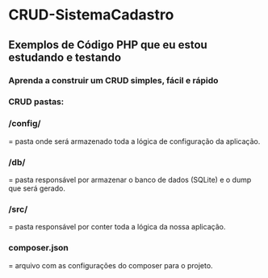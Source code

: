 # CRUD-SistemaCadastro

## Exemplos de Código PHP que eu estou estudando e testando

### Aprenda a construir um CRUD simples, fácil e rápido

### CRUD pastas:

### /config/
= pasta onde será armazenado toda a lógica de configuração da aplicação.

### /db/
= pasta responsável por armazenar o banco de dados (SQLite) e o dump que será gerado.

### /src/
= pasta responsável por conter toda a lógica da nossa aplicação.

### composer.json
= arquivo com as configurações do composer para o projeto.
